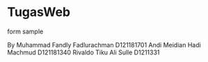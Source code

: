 # TugasWeb
form sample

By
Muhammad Fandly Fadlurachman D121181701
Andi Meidian Hadi Machmud D121181340
Rivaldo Tiku Ali Sulle D1211331
